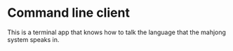 # Command line client

This is a terminal app that knows how to talk the language that the mahjong system speaks in.
